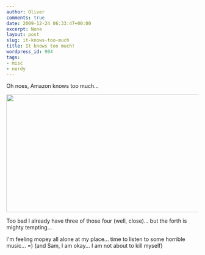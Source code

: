 ```yaml
---
author: Oliver
comments: true
date: 2009-12-24 06:33:47+00:00
excerpt: None
layout: post
slug: it-knows-too-much
title: It knows too much!
wordpress_id: 904
tags:
- misc
- nerdy
---
```


Oh noes, Amazon knows too much...

<a href="http://www.owiber.com/wp-content/uploads/2009/12/amazon-recommends.png"><img src="http://www.owiber.com/wp-content/uploads/2009/12/amazon-recommends.png" alt="" title="Amazon Recommends to Oliver" width="668" height="309" class="alignnone size-full wp-image-906" /></a>

Too bad I already have three of those four (well, close)... but the forth is mighty tempting...

I'm feeling mopey all alone at my place... time to listen to some horrible music... =)  (and Sam, I am okay... I am not about to kill myself)